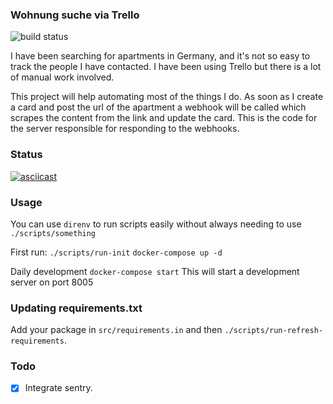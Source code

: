 ### Wohnung suche via Trello
![build status](https://travis-ci.com/anubhavcodes/wohnung-suche.svg?branch=master)

I have been searching for apartments in Germany, and it's not so easy to track the people I have contacted.
I have been using Trello but there is a lot of manual work involved.

This project will help automating most of the things I do. As soon as I create a card and post the url of the apartment
a webhook will be called which scrapes the content from the link and update the card. This is the code for the server responsible
for responding to the webhooks.

### Status

[![asciicast](https://asciinema.org/a/343125.svg)](https://asciinema.org/a/343125)

### Usage

You can use `direnv` to run scripts easily without always needing to use `./scripts/something`

First run:
`./scripts/run-init`
`docker-compose up -d`

Daily development
`docker-compose start`
This will start a development server on port 8005


### Updating requirements.txt
Add your package in `src/requirements.in` and then `./scripts/run-refresh-requirements`.

### Todo

- [x] Integrate sentry.
